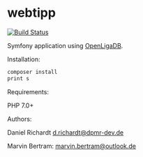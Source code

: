 # webtipp
[![Build Status](https://travis-ci.org/webtipp/webtipp.svg?branch=development)](https://travis-ci.org/webtipp/webtipp)

Symfony application using [OpenLigaDB](https://www.openligadb.de/).

Installation:

```bash
composer install
print s
```



Requirements:

PHP 7.0+

Authors: 

Daniel Richardt d.richardt@dpmr-dev.de

Marvin Bertram: marvin.bertram@outlook.de
